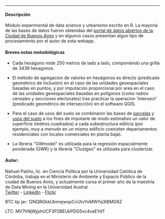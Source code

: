 ﻿<hr>

#### Descripción
Módulo experimental de data science y urbanismo escrito en R. La mayoría de las bases de datos fueron obtenidas del [portal de datos abiertos de la Ciudad de Buenos Aires](https://data.buenosaires.gob.ar/)  y en algunos casos presentan algun tipo de procesamiento por el autor de esta webapp.

#### Breves notas metodológicas


 -  Cada hexágono mide 250 metros de lado a lado, componiendo una grilla de 3439 hexagonos.


  
 -  El método de agregacion de valores en hexágonos es directo (predicado geométrico de inclusión) en el caso de las unidades geoespaciales basadas en puntos, y por imputación proporcional por area en el caso de las unidades geoespaciales basadas en polígonos (como radios censales y secciones electorales) tras practicar la operacion 'intersect' (predicado geométrico de intersección) en el software QGIS.
  
 -  Para el caso de usos del suelo se combinaron las bases de [parcelas](https://data.buenosaires.gob.ar/dataset/parcelas) y [usos del suelo](https://data.buenosaires.gob.ar/dataset/relevamiento-usos-suelo) a los fines de imputarle de modo estimativo un valor de superficie (metros cuadrados) a cada subestructura edilicia (por ejemplo, muy a menudo en un mismo edificio coexisten departamentos residenciales con locales comerciales en planta baja).
  
 -  La librería "GWmodel" es utilizada para la regresión espacialmente ponderada (GWR) y la librería "Clustgeo" es utilizada para clusterizar.
  
 
  
   	

 
#### Autor:


Nahuel Patiño, lic. en Ciencia Política por la Universidad Católica de Córdoba, trabaja en el Ministerio de Ambiente y Espacio Público de la ciudad de Buenos Aires, y actualmente cursa el primer año de la maestría de Data Mining en la Universidad Austral.  
  [Twitter](https://twitter.com/nahuelpat89) -  [LinkedIn](https://www.linkedin.com/in/nahuelp89/) - [Flickr](https://www.flickr.com/photos/28404816@N08/)

BTC tip jar: 12NQRGkkUbmejwspCcUtvYoMWYq3tBMG6Z
 
LTC: MV7hNjWjjshUCF3P2BEUkPDG5vc4vaEYdT